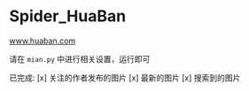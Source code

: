 # Spider_HuaBan
www.huaban.com

请在 `mian.py` 中进行相关设置，运行即可

已完成:
[x] 关注的作者发布的图片
[x] 最新的图片
[x] 搜索到的图片
